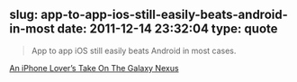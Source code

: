 slug: app-to-app-ios-still-easily-beats-android-in-most
date: 2011-12-14 23:32:04
type: quote
---

> App to app iOS still easily beats Android in most cases.

[An iPhone Lover’s Take On The Galaxy Nexus](http://techcrunch.com/2011/12/14/iphone-galaxy-nexus-review/)

